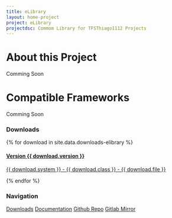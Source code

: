 ```yaml
---
title: eLibrary
layout: home-project
project: eLibrary
projectdsc: Commom Library for TFSThiago1112 Projects
---
```

<div class='row'>
    <div class='col-md-8'>
        <div class="page-header">
            <h1>About this Project</h1>
        </div>
        <p>Comming Soon</p>
    </div>
    <div class='col-md-8'>
        <div class="page-header">
            <h1>Compatible Frameworks</h1>
        </div>
        <p>Comming Soon</p>
    </div>
    <div class='col-md-4'>
        <div class='panel panel-warning'>
            <div class='panel-heading'>
                <h3 class='panel-title'>Downloads</h3>
            </div>
            <div class='panel-body'>
            	<div class='list-group'>
            		{% for download in site.data.downloads-elibrary %}
            		<a href='{{ download.url }}' class='list-group-item'>
                		<h4 class="list-group-item-heading">Version {{ download.version }}</h4>
                        <p class="list-group-item-text">{{ download.system }} - {{ download.class }} - {{ download.file }}</p>
                    </a>
                    {% endfor %}
            	</div>
            </div>
        </div>
        <div class='panel panel-info'>
            <div class='panel-heading'>
                <h3 class='panel-title'>Navigation</h3>
            </div>
            <div class='panel-body'>
                <div class='list-group'>
                	<a href='#' class='list-group-item'>Downloads</a>
                	<a href='#' class='list-group-item'>Documentation</a>
                	<a href='#' class='list-group-item'>Github Repo</a>
                	<a href='#' class='list-group-item'>Gitlab Mirror</a>
                </div>
            </div>
        </div>
    </div>
</div>